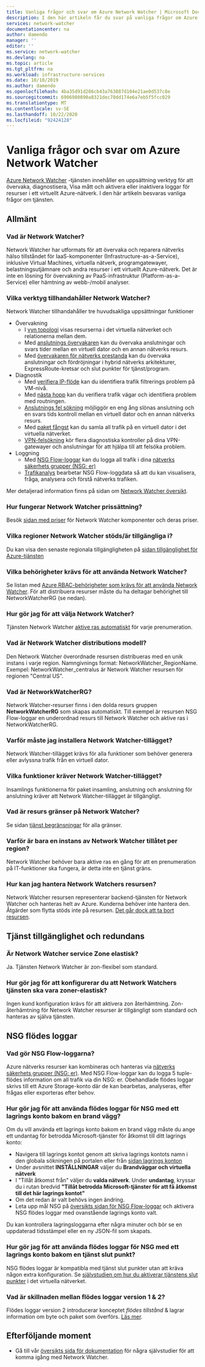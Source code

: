 ```yaml
---
title: Vanliga frågor och svar om Azure Network Watcher | Microsoft Docs
description: I den här artikeln får du svar på vanliga frågor om Azure Network Watcher-tjänsten.
services: network-watcher
documentationcenter: na
author: damendo
manager: ''
editor: ''
ms.service: network-watcher
ms.devlang: na
ms.topic: article
ms.tgt_pltfrm: na
ms.workload: infrastructure-services
ms.date: 10/10/2019
ms.author: damendo
ms.openlocfilehash: 4ba35d91d286cb43a763887d104e21ae0d537c8e
ms.sourcegitcommit: 6906980890a8321dec78dd174e6a7eb5f5fcc029
ms.translationtype: MT
ms.contentlocale: sv-SE
ms.lasthandoff: 10/22/2020
ms.locfileid: "92424128"
---
```

# <a name="frequently-asked-questions-faq-about-azure-network-watcher"></a>Vanliga frågor och svar om Azure Network Watcher
[Azure Network Watcher](https://docs.microsoft.com/azure/network-watcher/network-watcher-monitoring-overview) -tjänsten innehåller en uppsättning verktyg för att övervaka, diagnostisera, Visa mått och aktivera eller inaktivera loggar för resurser i ett virtuellt Azure-nätverk. I den här artikeln besvaras vanliga frågor om tjänsten.

## <a name="general"></a>Allmänt

### <a name="what-is-network-watcher"></a>Vad är Network Watcher?
Network Watcher har utformats för att övervaka och reparera nätverks hälso tillståndet för IaaS-komponenter (Infrastructure-as-a-Service), inklusive Virtual Machines, virtuella nätverk, programgatewayer, belastningsutjämnare och andra resurser i ett virtuellt Azure-nätverk. Det är inte en lösning för övervakning av PaaS-infrastruktur (Platform-as-a-Service) eller hämtning av webb-/mobil analyser.

### <a name="what-tools-does-network-watcher-provide"></a>Vilka verktyg tillhandahåller Network Watcher?
Network Watcher tillhandahåller tre huvudsakliga uppsättningar funktioner
* Övervakning
  * I [vyn topologi](https://docs.microsoft.com/azure/network-watcher/view-network-topology) visas resurserna i det virtuella nätverket och relationerna mellan dem.
  * Med [anslutnings övervakaren](https://docs.microsoft.com/azure/network-watcher/connection-monitor) kan du övervaka anslutningar och svars tider mellan en virtuell dator och en annan nätverks resurs.
  * Med [övervakaren för nätverks prestanda](https://docs.microsoft.com/azure/azure-monitor/insights/network-performance-monitor) kan du övervaka anslutningar och fördröjningar i hybrid nätverks arkitekturer, ExpressRoute-kretsar och slut punkter för tjänst/program.  
* Diagnostik
  * Med [verifiera IP-flöde](https://docs.microsoft.com/azure/network-watcher/network-watcher-ip-flow-verify-overview) kan du identifiera trafik filtrerings problem på VM-nivå.
  * Med [nästa hopp](https://docs.microsoft.com/azure/network-watcher/network-watcher-next-hop-overview) kan du verifiera trafik vägar och identifiera problem med routningen.
  * [Anslutnings fel sökning](https://docs.microsoft.com/azure/network-watcher/network-watcher-connectivity-portal) möjliggör en eng ång slönas anslutning och en svars tids kontroll mellan en virtuell dator och en annan nätverks resurs.
  * Med [paket fångst](https://docs.microsoft.com/azure/network-watcher/network-watcher-packet-capture-overview) kan du samla all trafik på en virtuell dator i det virtuella nätverket.
  * [VPN-felsökning](https://docs.microsoft.com/azure/network-watcher/network-watcher-troubleshoot-overview) kör flera diagnostiska kontroller på dina VPN-gatewayer och anslutningar för att hjälpa till att felsöka problem.
* Loggning
  * Med [NSG Flow-loggar](https://docs.microsoft.com/azure/network-watcher/network-watcher-nsg-flow-logging-overview) kan du logga all trafik i dina [nätverks säkerhets grupper (NSG: er)](https://docs.microsoft.com/azure/virtual-network/security-overview)
  * [Trafikanalys](https://docs.microsoft.com/azure/network-watcher/traffic-analytics) bearbetar NSG Flow-loggdata så att du kan visualisera, fråga, analysera och förstå nätverks trafiken.


Mer detaljerad information finns på sidan om [Network Watcher översikt](https://docs.microsoft.com/azure/network-watcher/network-watcher-monitoring-overview).


### <a name="how-does-network-watcher-pricing-work"></a>Hur fungerar Network Watcher prissättning?
Besök [sidan med priser](https://azure.microsoft.com/pricing/details/network-watcher/) för Network Watcher komponenter och deras priser.

### <a name="which-regions-is-network-watcher-supportedavailable-in"></a>Vilka regioner Network Watcher stöds/är tillgängliga i?
Du kan visa den senaste regionala tillgängligheten på [sidan tillgänglighet för Azure-tjänsten](https://azure.microsoft.com/global-infrastructure/services/?products=network-watcher)

### <a name="which-permissions-are-needed-to-use-network-watcher"></a>Vilka behörigheter krävs för att använda Network Watcher?
Se listan med [Azure RBAC-behörigheter som krävs för att använda Network Watcher](https://docs.microsoft.com/azure/network-watcher/required-rbac-permissions). För att distribuera resurser måste du ha deltagar behörighet till NetworkWatcherRG (se nedan).

### <a name="how-do-i-enable-network-watcher"></a>Hur gör jag för att välja Network Watcher?
Tjänsten Network Watcher [aktive ras automatiskt](https://azure.microsoft.com/updates/azure-network-watcher-will-be-enabled-by-default-for-subscriptions-containing-virtual-networks/) för varje prenumeration.

### <a name="what-is-the-network-watcher-deployment-model"></a>Vad är Network Watcher distributions modell?
Den Network Watcher överordnade resursen distribueras med en unik instans i varje region. Namngivnings format: NetworkWatcher_RegionName. Exempel: NetworkWatcher_centralus är Network Watcher resursen för regionen "Central US".

### <a name="what-is-the-networkwatcherrg"></a>Vad är NetworkWatcherRG?
Network Watcher-resurser finns i den dolda resurs gruppen **NetworkWatcherRG** som skapas automatiskt. Till exempel är resursen NSG Flow-loggar en underordnad resurs till Network Watcher och aktive ras i NetworkWatcherRG.

### <a name="why-do-i-need-to-install-the-network-watcher-extension"></a>Varför måste jag installera Network Watcher-tillägget? 
Network Watcher-tillägget krävs för alla funktioner som behöver generera eller avlyssna trafik från en virtuell dator. 

### <a name="which-features-require-the-network-watcher-extension"></a>Vilka funktioner kräver Network Watcher-tillägget?
Insamlings funktionerna för paket insamling, anslutning och anslutning för anslutning kräver att Network Watcher-tillägget är tillgängligt.

### <a name="what-are-resource-limits-on-network-watcher"></a>Vad är resurs gränser på Network Watcher?
Se sidan [tjänst begränsningar](https://docs.microsoft.com/azure/azure-resource-manager/management/azure-subscription-service-limits#network-watcher-limits) för alla gränser.  

### <a name="why-is-only-one-instance-of-network-watcher-allowed-per-region"></a>Varför är bara en instans av Network Watcher tillåtet per region? 
Network Watcher behöver bara aktive ras en gång för att en prenumeration på IT-funktioner ska fungera, är detta inte en tjänst gräns.

### <a name="how-can-i-manage-the-network-watcher-resource"></a>Hur kan jag hantera Network Watchers resursen? 
Network Watcher resursen representerar backend-tjänsten för Network Watcher och hanteras helt av Azure. Kunderna behöver inte hantera den. Åtgärder som flytta stöds inte på resursen. [Det går dock att ta bort resursen](https://docs.microsoft.com/azure/network-watcher/network-watcher-create#delete-a-network-watcher-in-the-portal). 

## <a name="service-availability-and-redundancy"></a>Tjänst tillgänglighet och redundans 

### <a name="is-the-network-watcher-service-zone-resilient"></a>Är Network Watcher service Zone elastisk? 
Ja. Tjänsten Network Watcher är zon-flexibel som standard. 

### <a name="how-do-i-configure-the-network-watcher-service-to-be-zone-resilient"></a>Hur gör jag för att konfigurerar du att Network Watchers tjänsten ska vara zoner-elastisk? 
Ingen kund konfiguration krävs för att aktivera zon återhämtning. Zon-återhämtning för Network Watcher resurser är tillgängligt som standard och hanteras av själva tjänsten. 

## <a name="nsg-flow-logs"></a>NSG flödes loggar

### <a name="what-does-nsg-flow-logs-do"></a>Vad gör NSG Flow-loggarna?
Azure nätverks resurser kan kombineras och hanteras via [nätverks säkerhets grupper (NSG: er)](https://docs.microsoft.com/azure/virtual-network/security-overview). Med NSG Flow-loggar kan du logga 5 tuple-flödes information om all trafik via din NSG: er. Obehandlade flödes loggar skrivs till ett Azure Storage-konto där de kan bearbetas, analyseras, efter frågas eller exporteras efter behov.

### <a name="how-do-i-use-nsg-flow-logs-with-a-storage-account-behind-a-firewall"></a>Hur gör jag för att använda flödes loggar för NSG med ett lagrings konto bakom en brand vägg?

Om du vill använda ett lagrings konto bakom en brand vägg måste du ange ett undantag för betrodda Microsoft-tjänster för åtkomst till ditt lagrings konto:

* Navigera till lagrings kontot genom att skriva lagrings kontots namn i den globala sökningen på portalen eller från [sidan lagrings konton](https://ms.portal.azure.com/#blade/HubsExtension/BrowseResource/resourceType/Microsoft.Storage%2FStorageAccounts)
* Under avsnittet **INSTÄLLNINGAR** väljer du **Brandväggar och virtuella nätverk**
* I "Tillåt åtkomst från" väljer du **valda nätverk**. Under **undantag**, kryssar du i rutan bredvid **"Tillåt betrodda Microsoft-tjänster för att få åtkomst till det här lagrings kontot"** 
* Om det redan är valt behövs ingen ändring.  
* Leta upp mål NSG på [översikts sidan för NSG Flow-loggar](https://ms.portal.azure.com/#blade/Microsoft_Azure_Network/NetworkWatcherMenuBlade/flowLogs) och aktivera NSG flödes loggar med ovanstående lagrings konto valt.

Du kan kontrollera lagringsloggarna efter några minuter och bör se en uppdaterad tidsstämpel eller en ny JSON-fil som skapats.

### <a name="how-do-i-use-nsg-flow-logs-with-a-storage-account-behind-a-service-endpoint"></a>Hur gör jag för att använda flödes loggar för NSG med ett lagrings konto bakom en tjänst slut punkt?

NSG flödes loggar är kompatibla med tjänst slut punkter utan att kräva någon extra konfiguration. Se [självstudien om hur du aktiverar tjänstens slut punkter](https://docs.microsoft.com/azure/virtual-network/tutorial-restrict-network-access-to-resources#enable-a-service-endpoint) i det virtuella nätverket.


### <a name="what-is-the-difference-between-flow-logs-versions-1--2"></a>Vad är skillnaden mellan flödes loggar version 1 & 2?
Flödes loggar version 2 introducerar konceptet *flödes tillstånd* & lagrar information om byte och paket som överförs. [Läs mer](https://docs.microsoft.com/azure/network-watcher/network-watcher-nsg-flow-logging-overview#log-file).

## <a name="next-steps"></a>Efterföljande moment
 - Gå till vår [översikts sida för dokumentation](https://docs.microsoft.com/azure/network-watcher/) för några självstudier för att komma igång med Network Watcher.
